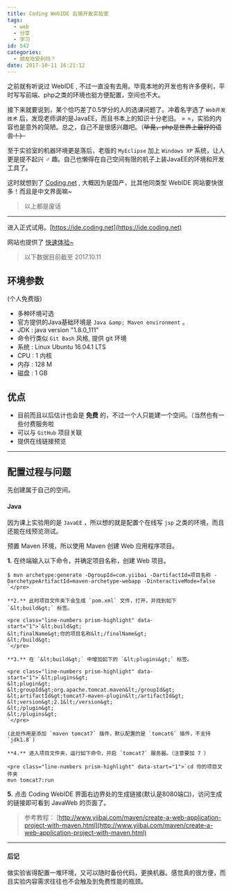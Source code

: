 ```yaml
---
title: Coding WebIDE 云端开发实验室
tags:
  - web
  - 分享
  - 学习
id: 542
categories:
  - 朋友吃安利吗？
date: 2017-10-11 16:21:12
---
```


之前就有听说过 WebIDE , 不过一直没有去用。毕竟本地的开发也有许多便利，平时写写前端、php之类的环境也挺方便配置，空间也不大。

接下来就要说到，某个恰巧差了0.5学分的人的选课问题了。冲着名字选了 `Web开发技术` 后，发现老师讲的是JavaEE，而且书本上的知识十分老旧。 = =，实验的内容也是意外的简陋。总之，自己不是很感兴趣吧。（<del>毕竟，php是世界上最好的语言！）</del>

至于实验室的机器环境更是落后，老版的 `MyEclipse` 加上 `Windows XP` 系统，让人更是提不起兴 ♂ 趣。自己也懒得在自己空间有限的机子上装JavaEE的环境和开发工具了。

这时就想到了 [Coding.net](http://coding.net) , 大概因为是国产，比其他同类型 WebIDE 网站要快很多！而且是中文界面嘛~

> 以上都是废话

* * *

进入正式试用。[https://ide.coding.net](https://ide.coding.net)

网站也提供了 [快速体验~](https://ide.coding.net)

> 以下数据目前截至 2017.10.11

## 环境参数

(个人免费版)

*   多种环境可选
*   官方提供的Java基础环境是 `Java &amp; Maven environment` 。
*   JDK : java version "1.8.0_111"
*   命令行类似 `Git Bash` 风格, 提供 git 环境
*   系统 : Linux Ubuntu 16.04.1 LTS
*   CPU : 1 内核
*   内存 : 128 M
*   磁盘 : 1 GB

## 优点

*   目前而且以后估计也会是 **免费** 的，不过一个人只能建一个空间。（当然也有一些付费服务啦
*   可以与 `GitHub` 项目关联
*   提供在线链接预览

* * *

## 配置过程与问题

先创建属于自己的空间。

#### Java

因为课上实验用的是 `JavaEE` ，所以想的就是配置个在线写 `jsp` 之类的环境，而且还能在线预览测试。

预置 Maven 环境，所以使用 Maven 创建 Web 应用程序项目。

**1.** 在终端输入以下命令，并确定项目名称，创建 Web 项目。

    $ mvn archetype:generate -DgroupId=com.yiibai -DartifactId=项目名称 -DarchetypeArtifactId=maven-archetype-webapp -DinteractiveMode=false
    `</pre>

    **2.** 此时项目文件夹下会生成 `pom.xml` 文件，打开，并找到如下 `&lt;build&gt;` 标签。

    <pre class="line-numbers prism-highlight" data-start="1">`&lt;build&gt;
    &lt;finalName&gt;你的项目名称&lt;/finalName&gt;
    &lt;/build&gt;
    `</pre>

    **3.** 在 `&lt;build&gt;` 中增加如下的 `&lt;plugins&gt;` 标签。

    <pre class="line-numbers prism-highlight" data-start="1">`&lt;plugins&gt;
    &lt;plugin&gt;
    &lt;groupId&gt;org.apache.tomcat.maven&lt;/groupId&gt;    &lt;artifactId&gt;tomcat7-maven-plugin&lt;/artifactId&gt;
    &lt;version&gt;2.1&lt;/version&gt;
    &lt;/plugin&gt;
    &lt;/plugins&gt;
    `</pre>

    (此处作用是添加 `maven tomcat7` 插件，默认配置的是 `tomcat6` 插件，不支持 `jdk1.8`)

    **4.** 进入项目文件夹，运行如下命令，开启 `tomcat7` 服务器。（注意要加 7 ）

    <pre class="line-numbers prism-highlight" data-start="1">`cd 你的项目文件夹
    mvn tomcat7:run

**5.** 点击 Coding WebIDE 界面右边界处的生成链接(默认是8080端口)，访问生成的链接即可看到 JavaWeb 的页面了。

> 参考教程： [http://www.yiibai.com/maven/create-a-web-application-project-with-maven.html](http://www.yiibai.com/maven/create-a-web-application-project-with-maven.html)

* * *

#### 后记

做实验省得配置一堆环境，又可以随时备份代码，更换机器。感觉真的很方便，而且实验内容需求往往也不会触及到免费性能的瓶颈。